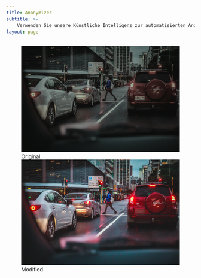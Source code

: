 ```yaml
---
title: Anonymizer
subtitle: >-
    Verwenden Sie unsere Künstliche Intelligenz zur automatisierten Anonyimisierung von Kennzeichen sowie Gesichtern und sind damit DSGVO-konform by Design.
layout: page
---
```


<link rel="stylesheet" href="/assets/css/reset.css"> 
<script src="/assets/js/modernizr.js"></script> <!-- Modernizr -->
  	
<figure class="cd-image-container">
    <img src="/images/solutions/anonymizer/city-original.jpg" alt="Original Image">
    <span class="cd-image-label" data-type="original">Original</span>
    <div class="cd-resize-img">
        <!-- the resizable image on top -->
        <img src="/images/solutions/anonymizer/city-blurred.jpg" alt="Modified Image">
        <span class="cd-image-label" data-type="modified">Modified</span>
    </div>
    <span class="cd-handle"></span>
</figure> <!-- cd-image-container -->

<script src="https://code.jquery.com/jquery-2.2.4.min.js" integrity="sha256-BbhdlvQf/xTY9gja0Dq3HiwQF8LaCRTXxZKRutelT44=" crossorigin="anonymous"></script>
<script src="/assets/js/jquery.mobile.custom.min.js"></script> <!-- Resource jQuery -->
<script src="/assets/js/slider.js"></script> 
<script src="/assets/js/main.js"></script> 
